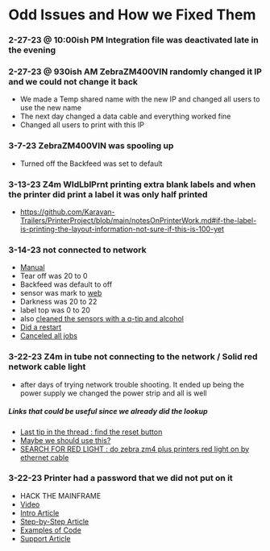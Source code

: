 # Odd Issues and How we Fixed Them

### 2-27-23 @ 10:00ish PM Integration file was deactivated late in the evening

### 2-27-23 @ 930ish AM ZebraZM400VIN randomly changed it IP and we could not change it back
+ We made a Temp shared name with the new IP and changed all users to use the new name
+ The next day changed a data cable and everything worked fine 
 + Changed all users to print with this IP

### 3-7-23 ZebraZM400VIN was spooling up
 + Turned off the Backfeed was set to default 

### 3-13-23 Z4m WldLblPrnt printing extra blank labels and when the printer did print a label it was only half printed

  + https://github.com/Karavan-Trailers/PrinterProject/blob/main/notesOnPrinterWork.md#if-the-label-is-printing-the-layout-information-not-sure-if-this-is-100-yet

### 3-14-23 not connected to network
  + [Manual](https://www.servopack.de/support/zebra/Z4Mplus_Z6Mplus.pdf)
  + Tear off was 20 to 0
  + Backfeed was default to off
  + sensor was mark to [web](https://supportcommunity.zebra.com/s/article/Identify-type-of-media?language=en_US)
  + Darkness was 20 to 22
  + label top was 0 to 20
  + also [cleaned the sensors with a q-tip and alcohol](https://www.youtube.com/watch?v=qI3HzusNycs)
  + [Did a restart](https://helpcenter.nshift.com/hc/en-us/articles/4408097058578-Installation-restart-and-calibration-of-a-ZEBRA-printer#:~:text=Reset%201-,Go%20to%20the%20devices%20and%20printers%20%C2%BB%20click%20with%20the%20right,(the%20printer%20will%20restart).)
  + [Canceled all jobs](https://mans.io/files/viewer/428196/108)

### 3-22-23 Z4m in tube not connecting to the network / Solid red network cable light 
  + after days of trying network trouble shooting. It ended up being the power supply we changed the power strip and all is well
  ##### Links that could be useful since we already did the lookup
  + [Last tip in the thread : find the reset button](https://www.fixya.com/support/t12710943-change_ip_address_zebra_z4m_plus_printer)
  + [Maybe we should use this?](https://www.zebra.com/us/en/support-downloads/printer-software/zebranet-bridge-enterprise.html)
  + [SEARCH FOR RED LIGHT : do zebra zm4 plus printers red light on by ethernet cable](https://www.google.com/search?q=do+zebra+zm4+plus+printers+red+light+on+by+ethernet+cable&sxsrf=AJOqlzUssocRYd9w8W6nt5nm634CLOnt2w%3A1679497856848&ei=gBobZIuxM57VkPIPnqOS8As&oq=do+zebra+zm4+plus+printers+red+light+on+by+eather&gs_lcp=Cgxnd3Mtd2l6LXNlcnAQAxgAMgcIIRCgARAKMgcIIRCgARAKMgcIIRCgARAKMgcIIRCgARAKOgoIABBHENYEELADOgUIIRCgAToFCCEQqwJKBAhBGABQjQhY8hxg_CxoAXABeACAAagBiAGwC5IBBDAuMTCYAQCgAQHIAQjAAQE&sclient=gws-wiz-serp)

### 3-22-23 Printer had a password that we did not put on it
  + HACK THE MAINFRAME
  + [Video](https://www.youtube.com/watch?v=D5GCdlyeNHA)
  + [Intro Article](https://supportcommunity.zebra.com/s/article/Zebra-Printer-LCD-Display-Password?language=en_US#:~:text=The%20default%20password%20is%201234,using%20the%20ZPL%20command%20%5EKP.)
  + [Step-by-Step Article](https://supportcommunity.zebra.com/s/article/Change-printer-language-and-driver-to-ZPL?language=en_US)
  + [Examples of Code](https://supportcommunity.zebra.com/s/article/Defaulting-the-Zebra-Mobile-Printer-Configuration-Settings?language=en_US)
  + [Support Article](https://supportcommunity.zebra.com/s/article/Changing-the-Print-Server-s-Password?language=en_US)

